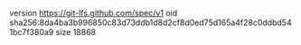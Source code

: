 version https://git-lfs.github.com/spec/v1
oid sha256:8da4ba3b996850c83d73ddb1d8d2cf8d0ed75d165a4f28c0ddbd541bc7f380a9
size 18868
